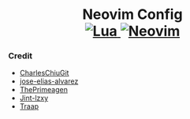 <h1 align="center">
    Neovim Config
    <br>
    <a href="https://www.lua.org/">
    <img
        alt="Lua"
        src="https://img.shields.io/badge/lua-%232C2D72.svg?style=for-the-badge&logo=lua&logoColor=white">
    </a>
    <a href="https://github.com/neovim/neovim">
    <img
        alt="Neovim"
        src="https://img.shields.io/badge/NeoVim-%2357A143.svg?&style=for-the-badge&logo=neovim&logoColor=white">
    </a>
</h1>

### Credit

- [CharlesChiuGit](https://github.com/CharlesChiuGit/nvimdots.lua)
- [jose-elias-alvarez](https://github.com/jose-elias-alvarez/dotfiles)
- [ThePrimeagen](https://github.com/ThePrimeagen/init.lua/tree/249f3b14cc517202c80c6babd0f9ec548351ec71)
- [Jint-lzxy](https://github.com/Jint-lzxy/nvimconfig)
- [Traap](https://github.com/Traap/nvim)
